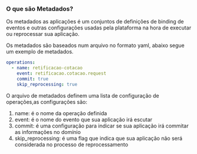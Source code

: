 ### O que são Metadados?

Os metadados as aplicações é um conjuntos de definições de binding de eventos e outras configurações usadas pela plataforma na hora de executar ou reprocessar sua aplicação.

Os metadados são baseados num arquivo no formato yaml, abaixo segue um exemplo de metadados.

```yaml
operations:
  - name: retificacao-cotacao
    event: retificacao.cotacao.request
    commit: true
    skip_reprocessing: true
```

O arquivo de metadados definem uma lista de configuração de operações,as configurações são:

1. name: é o nome da operação definida
2. event: é o nome do evento que sua aplicação irá escutar
3. commit: é uma configuração para indicar se sua aplicação irá commitar as informações no domínio
4. skip_reprocessing: é uma flag que indica que sua aplicação não será considerada no processo de reprocessamento